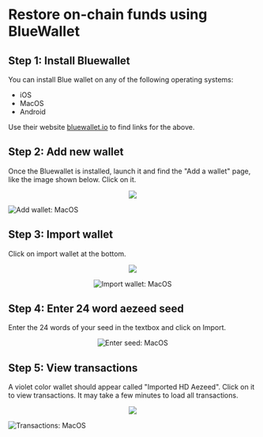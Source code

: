 # Restore on-chain funds using BlueWallet

## Step 1: Install Bluewallet

You can install Blue wallet on any of the following operating systems:
- iOS
- MacOS
- Android

Use their website [bluewallet.io](https://bluewallet.io/) to find links for the above.

## Step 2: Add new wallet

Once the Bluewallet is installed, launch it and find the "Add a wallet" page, like the image shown below. Click on it.

<center>
  <figure>
    <img src="/images/bluewallet/android-1.png" class="app_screenshot">
  </figure>
</center>

![Add wallet: MacOS](/images/bluewallet/macos-1.png)

## Step 3: Import wallet

Click on import wallet at the bottom.

<center>
  <figure>
    <img src="/images/bluewallet/android-2.png" class="app_screenshot">
  </figure>
</center>

<center>

![Import wallet: MacOS](/images/bluewallet/macos-2.png)

</center>

## Step 4: Enter 24 word aezeed seed

Enter the 24 words of your seed in the textbox and click on Import.

<center>

![Enter seed: MacOS](/images/bluewallet/macos-3.png)

</center>

## Step 5: View transactions

A violet color wallet should appear called "Imported HD Aezeed". Click on it to view transactions. It may take a few minutes to load all transactions.

<center>
  <figure>
    <img src="/images/bluewallet/android-3.png" class="app_screenshot">
  </figure>
</center>

![Transactions: MacOS](/images/bluewallet/macos-4.png)
